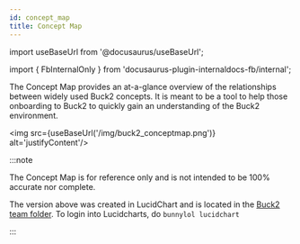 ```yaml
---
id: concept_map
title: Concept Map
---
```


import useBaseUrl from '@docusaurus/useBaseUrl';

import { FbInternalOnly } from 'docusaurus-plugin-internaldocs-fb/internal';

The Concept Map provides an at-a-glance overview of the relationships between
widely used Buck2 concepts. It is meant to be a tool to help those onboarding to
Buck2 to quickly gain an understanding of the Buck2 environment.

<img src={useBaseUrl('/img/buck2_conceptmap.png')} alt='justifyContent'/>

:::note

The Concept Map is for reference only and is not intended to be 100% accurate
nor complete.

<FbInternalOnly>

The version above was created in LucidChart and is located in the
[Buck2 team folder](https://lucid.app/folder/invitations/accept/inv_c5c89718-b1cd-4b22-ae76-a47616719948).
To login into Lucidcharts, do `bunnylol lucidchart`

</FbInternalOnly>

:::
